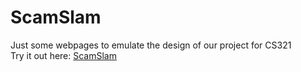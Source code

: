 # ScamSlam
Just some webpages to emulate the design of our project for CS321  
Try it out here: [ScamSlam](detected.html)
